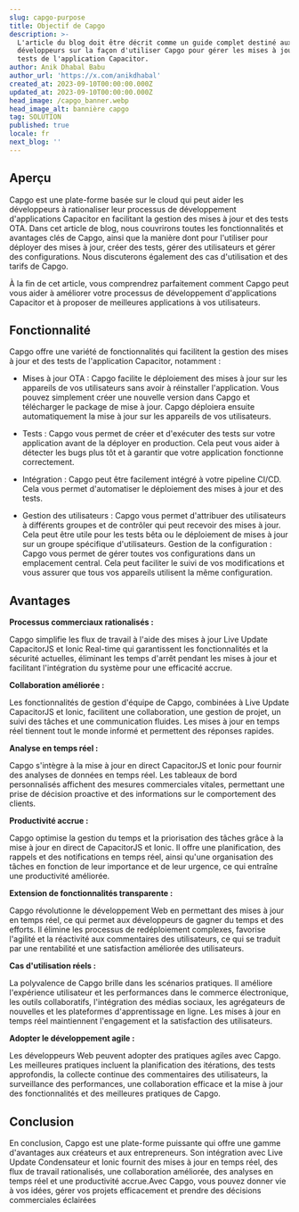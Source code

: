 ```yaml
---
slug: capgo-purpose
title: Objectif de Capgo
description: >-
  L'article du blog doit être décrit comme un guide complet destiné aux
  développeurs sur la façon d'utiliser Capgo pour gérer les mises à jour et les
  tests de l'application Capacitor.
author: Anik Dhabal Babu
author_url: 'https://x.com/anikdhabal'
created_at: 2023-09-10T00:00:00.000Z
updated_at: 2023-09-10T00:00:00.000Z
head_image: /capgo_banner.webp
head_image_alt: bannière capgo
tag: SOLUTION
published: true
locale: fr
next_blog: ''
---
```


## Aperçu

Capgo est une plate-forme basée sur le cloud qui peut aider les développeurs à rationaliser leur processus de développement d'applications Capacitor en facilitant la gestion des mises à jour et des tests OTA. Dans cet article de blog, nous couvrirons toutes les fonctionnalités et avantages clés de Capgo, ainsi que la manière dont pour l'utiliser pour déployer des mises à jour, créer des tests, gérer des utilisateurs et gérer des configurations. Nous discuterons également des cas d'utilisation et des tarifs de Capgo.

À la fin de cet article, vous comprendrez parfaitement comment Capgo peut vous aider à améliorer votre processus de développement d'applications Capacitor et à proposer de meilleures applications à vos utilisateurs.

## Fonctionnalité

Capgo offre une variété de fonctionnalités qui facilitent la gestion des mises à jour et des tests de l'application Capacitor, notamment :

* Mises à jour OTA : Capgo facilite le déploiement des mises à jour sur les appareils de vos utilisateurs sans avoir à réinstaller l'application. Vous pouvez simplement créer une nouvelle version dans Capgo et télécharger le package de mise à jour. Capgo déploiera ensuite automatiquement la mise à jour sur les appareils de vos utilisateurs.

* Tests : Capgo vous permet de créer et d'exécuter des tests sur votre application avant de la déployer en production. Cela peut vous aider à détecter les bugs plus tôt et à garantir que votre application fonctionne correctement.

* Intégration : Capgo peut être facilement intégré à votre pipeline CI/CD. Cela vous permet d'automatiser le déploiement des mises à jour et des tests.

* Gestion des utilisateurs : Capgo vous permet d'attribuer des utilisateurs à différents groupes et de contrôler qui peut recevoir des mises à jour. Cela peut être utile pour les tests bêta ou le déploiement de mises à jour sur un groupe spécifique d'utilisateurs.
Gestion de la configuration : Capgo vous permet de gérer toutes vos configurations dans un emplacement central. Cela peut faciliter le suivi de vos modifications et vous assurer que tous vos appareils utilisent la même configuration.

## Avantages

**Processus commerciaux rationalisés :** 

Capgo simplifie les flux de travail à l'aide des mises à jour Live Update CapacitorJS et Ionic Real-time qui garantissent les fonctionnalités et la sécurité actuelles, éliminant les temps d'arrêt pendant les mises à jour et facilitant l'intégration du système pour une efficacité accrue.

**Collaboration améliorée :** 

Les fonctionnalités de gestion d'équipe de Capgo, combinées à Live Update CapacitorJS et Ionic, facilitent une collaboration, une gestion de projet, un suivi des tâches et une communication fluides. Les mises à jour en temps réel tiennent tout le monde informé et permettent des réponses rapides.

**Analyse en temps réel :** 

Capgo s'intègre à la mise à jour en direct CapacitorJS et Ionic pour fournir des analyses de données en temps réel. Les tableaux de bord personnalisés affichent des mesures commerciales vitales, permettant une prise de décision proactive et des informations sur le comportement des clients.

**Productivité accrue :**

 Capgo optimise la gestion du temps et la priorisation des tâches grâce à la mise à jour en direct de CapacitorJS et Ionic. Il offre une planification, des rappels et des notifications en temps réel, ainsi qu'une organisation des tâches en fonction de leur importance et de leur urgence, ce qui entraîne une productivité améliorée.

 **Extension de fonctionnalités transparente :** 
 
 Capgo révolutionne le développement Web en permettant des mises à jour en temps réel, ce qui permet aux développeurs de gagner du temps et des efforts. Il élimine les processus de redéploiement complexes, favorise l'agilité et la réactivité aux commentaires des utilisateurs, ce qui se traduit par une rentabilité et une satisfaction améliorée des utilisateurs.

 **Cas d'utilisation réels :**
 
  La polyvalence de Capgo brille dans les scénarios pratiques. Il améliore l'expérience utilisateur et les performances dans le commerce électronique, les outils collaboratifs, l'intégration des médias sociaux, les agrégateurs de nouvelles et les plateformes d'apprentissage en ligne. Les mises à jour en temps réel maintiennent l'engagement et la satisfaction des utilisateurs.

  **Adopter le développement agile :** 
  
  Les développeurs Web peuvent adopter des pratiques agiles avec Capgo. Les meilleures pratiques incluent la planification des itérations, des tests approfondis, la collecte continue des commentaires des utilisateurs, la surveillance des performances, une collaboration efficace et la mise à jour des fonctionnalités et des meilleures pratiques de Capgo.

## Conclusion

En conclusion, Capgo est une plate-forme puissante qui offre une gamme d'avantages aux créateurs et aux entrepreneurs. Son intégration avec Live Update Condensateur et Ionic fournit des mises à jour en temps réel, des flux de travail rationalisés, une collaboration améliorée, des analyses en temps réel et une productivité accrue.Avec Capgo, vous pouvez donner vie à vos idées, gérer vos projets efficacement et prendre des décisions commerciales éclairées